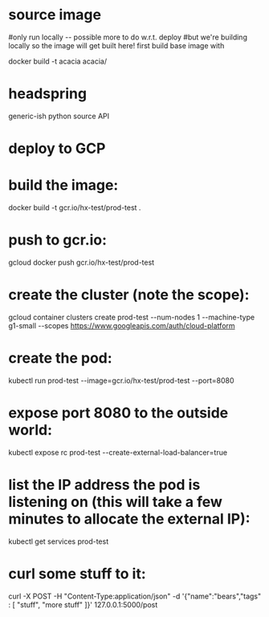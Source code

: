 # source image

#only run locally -- possible more to do w.r.t. deploy
#but we're building locally so the image will get built here!
first build base image with

docker build -t acacia acacia/

# headspring
generic-ish python source API

# deploy to GCP

# build the image:

docker build -t gcr.io/hx-test/prod-test .

# push to gcr.io:

gcloud docker push gcr.io/hx-test/prod-test

# create the cluster (note the scope):

gcloud container clusters create prod-test --num-nodes 1 --machine-type g1-small --scopes https://www.googleapis.com/auth/cloud-platform

# create the pod:

kubectl run prod-test --image=gcr.io/hx-test/prod-test --port=8080

# expose port 8080 to the outside world:

kubectl expose rc prod-test --create-external-load-balancer=true

# list the IP address the pod is listening on (this will take a few minutes to allocate the external IP):

kubectl get services prod-test

# curl some stuff to it:

curl -X POST -H "Content-Type:application/json" -d '{"name":"bears","tags" : [ "stuff", "more stuff" ]}' 127.0.0.1:5000/post
